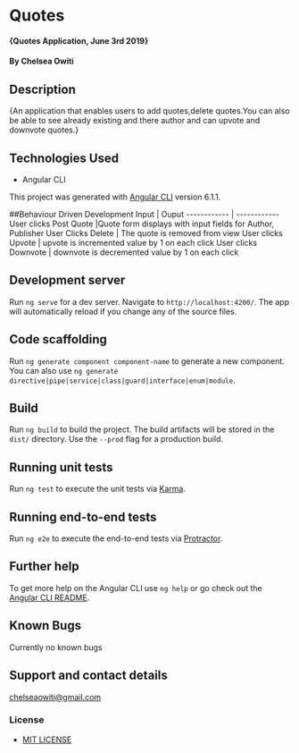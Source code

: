 # Quotes

#### {Quotes Application, June 3rd 2019}
#### By **Chelsea Owiti**
## Description
{An application that enables users to add quotes,delete quotes.You can also be able to see already existing and there author and can upvote and downvote quotes.}

 
## Technologies Used
* Angular CLI

This project was generated with [Angular CLI](https://github.com/angular/angular-cli) version 6.1.1.

##Behaviour Driven Development
Input |	Ouput
------------ | ------------
User clicks Post Quote |Quote form displays with input fields for Author, Publisher
User Clicks Delete | The quote is removed from view
User clicks Upvote |	upvote is incremented value by 1 on each click
User clicks Downvote |	downvote is decremented value by 1 on each click

## Development server

Run `ng serve` for a dev server. Navigate to `http://localhost:4200/`. The app will automatically reload if you change any of the source files.

## Code scaffolding

Run `ng generate component component-name` to generate a new component. You can also use `ng generate directive|pipe|service|class|guard|interface|enum|module`.

## Build

Run `ng build` to build the project. The build artifacts will be stored in the `dist/` directory. Use the `--prod` flag for a production build.

## Running unit tests

Run `ng test` to execute the unit tests via [Karma](https://karma-runner.github.io).

## Running end-to-end tests

Run `ng e2e` to execute the end-to-end tests via [Protractor](http://www.protractortest.org/).

## Further help

To get more help on the Angular CLI use `ng help` or go check out the [Angular CLI README](https://github.com/angular/angular-cli/blob/master/README.md).

## Known Bugs
Currently no known bugs

## Support and contact details
chelseaowiti@gmail.com

### License

* [MIT LICENSE](LICENSE)
